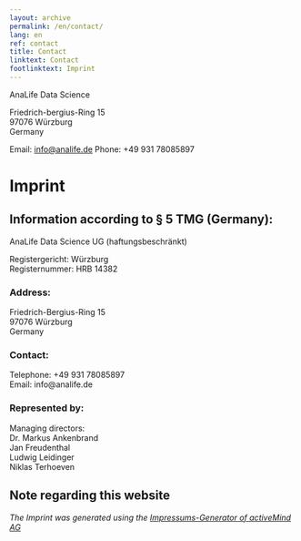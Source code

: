 ```yaml
---
layout: archive
permalink: /en/contact/
lang: en
ref: contact
title: Contact
linktext: Contact
footlinktext: Imprint
---
```


AnaLife Data Science

Friedrich-bergius-Ring 15<br>
97076 Würzburg<br>
Germany

Email: info@analife.de
Phone: +49 931 78085897

<h1>Imprint</h1>
<h2>Information according to § 5 TMG (Germany):</h2>
<p>AnaLife Data Science UG (haftungsbeschränkt)<br /></p>
<p>Registergericht: Würzburg<br />
Registernummer: HRB 14382<br></p>
<h3>Address:</h3>
<p>Friedrich-Bergius-Ring 15<br>97076 Würzburg<br>Germany<br></p>
<h3>Contact:</h3>
<p>Telephone:  +49 931 78085897<br>Email: info@analife.de</p>
<h3>Represented by:</h3>
<p>Managing directors:
<br>Dr. Markus Ankenbrand
<br>Jan Freudenthal
<br>Ludwig Leidinger
<br>Niklas Terhoeven</p>
<h2>Note regarding this website</h2>
<p><em>The Imprint was generated using the <a href="https://www.activemind.de/datenschutz/impressums-generator/">Impressums-Generator of activeMind AG</a></em></p>
